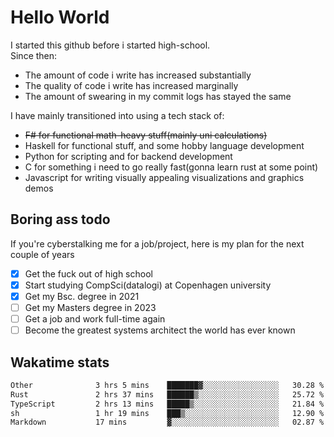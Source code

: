 # Hello World

I started this github before i started high-school.  
Since then:
- The amount of code i write has increased substantially
- The quality of code i write has increased marginally
- The amount of swearing in my commit logs has stayed the same

I have mainly transitioned into using a tech stack of:
- ~~F# for functional math-heavy stuff(mainly uni calculations)~~
- Haskell for functional stuff, and some hobby language development
- Python for scripting and for backend development
- C for something i need to go really fast(gonna learn rust at some point)
- Javascript for writing visually appealing visualizations and graphics demos

## Boring ass todo
If you're cyberstalking me for a job/project, here is my plan for the next couple of years
- [x] Get the fuck out of high school
- [x] Start studying CompSci(datalogi) at Copenhagen university
- [x] Get my Bsc. degree in 2021
- [ ] Get my Masters degree in 2023
- [ ] Get a job and work full-time again
- [ ] Become the greatest systems architect the world has ever known

## Wakatime stats
<!--START_SECTION:waka-->

```txt
Other              3 hrs 5 mins    ███████▓░░░░░░░░░░░░░░░░░   30.28 %
Rust               2 hrs 37 mins   ██████▒░░░░░░░░░░░░░░░░░░   25.72 %
TypeScript         2 hrs 13 mins   █████▒░░░░░░░░░░░░░░░░░░░   21.84 %
sh                 1 hr 19 mins    ███▒░░░░░░░░░░░░░░░░░░░░░   12.90 %
Markdown           17 mins         ▓░░░░░░░░░░░░░░░░░░░░░░░░   02.87 %
```

<!--END_SECTION:waka-->

